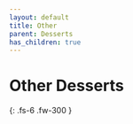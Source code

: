 ```yaml
---
layout: default
title: Other
parent: Desserts
has_children: true
---
```


# Other Desserts

{: .fs-6 .fw-300 }
